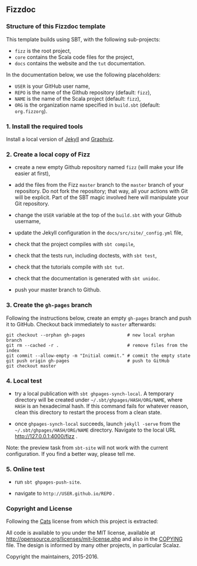 ## Fizzdoc

### Structure of this Fizzdoc template

This template builds using SBT, with the following sub-projects:

- `fizz` is the root project,
- `core` contains the Scala code files for the project,
- `docs` contains the website and the `tut` documentation. 

In the documentation below, we use the following placeholders:

- `USER` is your GitHub user name,
- `REPO` is the name of the Github repository (default: `fizz`),
- `NAME` is the name of the Scala project (default: `fizz`),
- `ORG` is the organization name specified in `build.sbt` (default: `org.fizzorg`).

### 1. Install the required tools

Install a local version of [Jekyll](https://jekyllrb.com/) and [Graphviz](http://www.graphviz.org/).

### 2. Create a local copy of Fizz

- create a new empty Github repository named `fizz` (will make your life easier at first),

- add the files from the Fizz `master` branch to the `master` branch of your repository. 
  Do not fork the repository; that way, all your actions with Git will be explicit.
  Part of the SBT magic involved here will manipulate your Git repository.

- change the `USER` variable at the top of the `build.sbt` with your Github username,

- update the Jekyll configuration in the `docs/src/site/_config.yml` file,

- check that the project compiles with `sbt compile`,

- check that the tests run, including doctests, with `sbt test`,

- check that the tutorials compile with `sbt tut`.

- check that the documentation is generated with `sbt unidoc`.

- push your master branch to Github.

### 3. Create the `gh-pages` branch

Following the instructions below, create an empty `gh-pages` branch and push it to GitHub.
Checkout back immediately to `master` afterwards:

```shell
git checkout --orphan gh-pages                # new local orphan branch
git rm --cached -r .                          # remove files from the index
git commit --allow-empty -m "Initial commit." # commit the empty state
git push origin gh-pages                      # push to GitHub
git checkout master
```

### 4. Local test

- try a local publication with `sbt ghpages-synch-local`. A temporary directory will be created under
  `~/.sbt/ghpages/HASH/ORG/NAME`, where `HASH` is an hexadecimal hash. If this command fails for whatever reason,
  clean this directory to restart the process from a clean state.

- once `ghpages-synch-local` succeeds, launch `jekyll -serve` from the `~/.sbt/ghpages/HASH/ORG/NAME`
  directory. Navigate to the local URL http://127.0.0.1:4000/fizz .
  
Note: the preview task from `sbt-site` will not work with the current configuration. If you find a
better way, please tell me.

### 5. Online test

- run `sbt ghpages-push-site`.

- navigate to `http://USER.github.io/REPO` .

### Copyright and License

Following the [Cats](http://typelevel.org/cats) license from which this project is
extracted:

All code is available to you under the MIT license, available at
http://opensource.org/licenses/mit-license.php and also in the
[COPYING](COPYING) file. The design is informed by many other
projects, in particular Scalaz.

Copyright the maintainers, 2015-2016.
